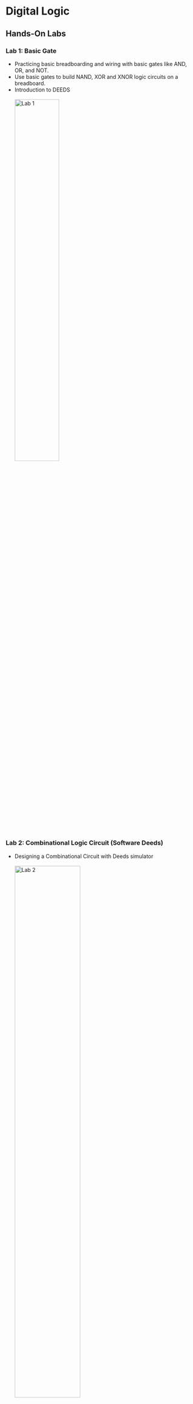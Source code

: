 # Digital Logic
## Hands-On Labs
### Lab 1: Basic Gate
- Practicing basic breadboarding and wiring with basic gates like AND, OR, and NOT.
- Use basic gates to build NAND, XOR and XNOR logic circuits on a breadboard.
- Introduction to DEEDS <br/><br/>
<img src="https://github.com/nawwarahauni/Year1_Sem1/assets/148327549/8e2c46d1-2723-4ecc-a791-3bab1bb50e5b" height="49.5%" width="49.5%" alt="Lab 1"/><br/>
### Lab 2: Combinational Logic Circuit (Software Deeds) 
- Designing a Combinational Circuit with Deeds simulator <br/><br/>
<img src="https://github.com/nawwarahauni/Year1_Sem1/assets/148327549/4cb2afd3-21f7-43d2-a0db-6e0ff9effb0a" height="60%" width="60%" alt="Lab 2"/><br/>
### Lab 3- Sequential Logic Circuit (Counter)  
- Creating a synchronous counter circuit on a breadboard by employing flip-flops and basic gates. <br/><br/>
<img src="https://github.com/nawwarahauni/Year1_Sem1/assets/148327549/502062e1-5c0c-4c45-bafd-28fba14fada3" height="60%" width="60%" alt="Lab 3"/><br/><br/>
> <b>Reflection</b><br/>
This course provides a comprehensive overview of digital electronics, a crucial component in microprocessor-based systems for various applications. I received comprehensive instruction in digital fundamentals, including binary systems, circuit design, and programmable logic devices. Hands-on experience is gained through laboratory experiments with simulator software, real devices and discussed circuits. The study of digital logic enhances my understanding and provides a foundation for logic problem solving in computer science, which focuses on Boolean algebra and gate-level operations that provide essential skills for designing and analyzing digital circuits.
